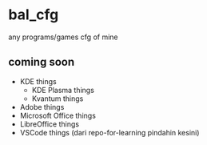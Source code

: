# bal_cfg

any programs/games cfg of mine

## coming soon

- KDE things
  - KDE Plasma things
  - Kvantum things
- Adobe things
- Microsoft Office things
- LibreOffice things
- VSCode things (dari repo-for-learning pindahin kesini)
